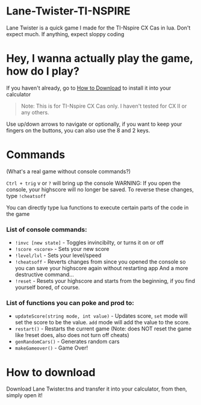 # Lane-Twister-TI-NSPIRE
Lane Twister is a quick game I made for the TI-Nspire CX Cas in lua.
Don't expect much. If anything, expect sloppy coding

# Hey, I wanna actually play the game, how do I play?

If you haven't already, go to [How to Download](#How-to-download) to install it into your calculator

> Note: This is for TI-Nspire CX Cas only. I haven't tested for CX II or any others.

Use up/down arrows to navigate or optionally, if you want to keep your fingers on the buttons, you can also use the 8 and 2 keys.

# Commands

(What's a real game without console commands?)

`Ctrl + trig` v or `?` will bring up the console
WARNING: If you open the console, your highscore will no longer be saved. To reverse these changes, type `!cheatsoff`

You can directly type lua functions to execute certain parts of the code in the game

### List of console commands:

* `!invc [new state]` - Toggles invincibilty, or turns it on or off
* `!score <score>` - Sets your new score
* `!level/lvl` - Sets your level/speed
* `!cheatsoff` - Reverts changes from since you opened the console so you can save your highscore again without restarting app
And a more destructive command...
* `!reset` - Resets your highscore and starts from the beginning, if you find yourself bored, of course.

### List of functions you can poke and prod to:

* `updateScore(string mode, int value)` - Updates score, `set` mode will set the score to be the value. `add` mode will add the value to the score.
* `restart()` - Restarts the current game (Note: does NOT reset the game like !reset does, also does not turn off cheats)
* `genRandomCars()` - Generates random cars
* `makeGameover()` - Game Over!

# How to download

Download Lane Twister.tns and transfer it into your calculator, from then, simply open it!
